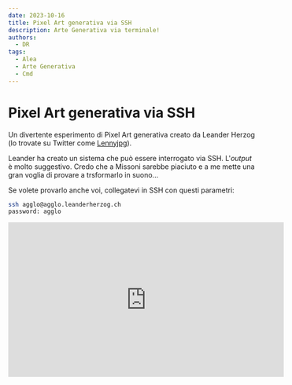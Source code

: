 ```yaml
---
date: 2023-10-16
title: Pixel Art generativa via SSH
description: Arte Generativa via terminale! 
authors: 
  - DR
tags:
  - Alea
  - Arte Generativa
  - Cmd
---
```


# Pixel Art generativa via SSH

Un divertente esperimento di Pixel Art generativa creato da Leander Herzog (lo trovate su Twitter come [Lennyjpg](https://twitter.com/lennyjpg)).
<!-- more -->
Leander ha creato un sistema che può essere interrogato via SSH. L'_output_ è molto suggestivo. Credo che a Missoni sarebbe piaciuto e a me mette una gran voglia di provare a trsformarlo in suono...

Se volete provarlo anche voi, collegatevi in SSH con questi parametri:

```bash
ssh agglo@agglo.leanderherzog.ch
password: agglo
```

<iframe width="560" height="315" src="https://www.youtube-nocookie.com/embed/ZHMMqoeF4Jw" title="YouTube video player" frameborder="0" allow="accelerometer; autoplay; clipboard-write; encrypted-media; gyroscope; picture-in-picture; web-share" allowfullscreen></iframe>